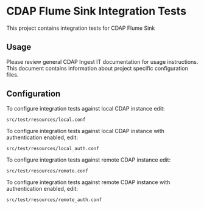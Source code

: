 CDAP Flume Sink Integration Tests
==================

This project contains integration tests for CDAP Flume Sink

## Usage

 Please review general CDAP Ingest IT documentation for usage instructions. This document contains information about
 project specific configuration files.

## Configuration

 To configure integration tests against local CDAP instance edit:
 
 ```
 src/test/resources/local.conf 
 ```

 To configure integration tests against local CDAP instance with authentication enabled, edit:
 
 ```
 src/test/resources/local_auth.conf 
 ```
 
 To configure integration tests against remote CDAP instance edit:
 
 ```
 src/test/resources/remote.conf 
 ```

 To configure integration tests against remote CDAP instance with authentication enabled, edit:
 
 ```
 src/test/resources/remote_auth.conf 
 ```
